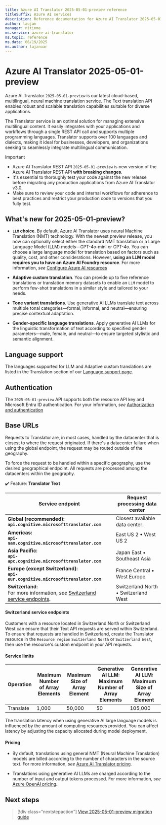 ```yaml
---
title: Azure AI Translator 2025-05-01-preview reference
titleSuffix: Azure AI services
description: Reference documentation for Azure AI Translator 2025-05-01-preview operations and capabilities.
author: laujan
manager: nitinme
ms.service: azure-ai-translator
ms.topic: reference
ms.date: 06/19/2025
ms.author: lajanuar
---
```


# Azure AI Translator 2025-05-01-preview

Azure AI Translator `2025-05-01-preview` is our latest cloud-based, multilingual, neural machine translation service. The Text translation API enables robust and scalable translation capabilities suitable for diverse applications.

The Translator service is an optimal solution for managing extensive multilingual content. It easily integrates with your applications and workflows through a single REST API call and supports multiple programming languages. Translator supports over 100 languages and dialects, making it ideal for businesses, developers, and organizations seeking to seamlessly integrate multilingual communication.


>[!IMPORTANT]
> * Azure AI Translator REST API `2025-05-01-preview` is new version of the Azure AI Translator REST API **with breaking changes**.
> * It's essential to thoroughly test your code against the new release before migrating any production applications from Azure AI Translator v3.0.
> * Make sure to review your code and internal workflows for adherence to best practices and restrict your production code to versions that you fully test.


## What's new for 2025-05-01-preview?

* **`LLM` choice**. By default, Azure AI Translator uses neural Machine Translation (NMT) technology. With the newest preview release, you now can optionally select either the standard NMT translation or a Large Language Model (LLM) models—GPT-4o-mini or GPT-4o. You can choose a large language model for translation based on factors such as quality, cost, and other considerations. However, **using an LLM model requires you to have an Azure AI Foundry resource**. For more information, *see* [Configure Azure AI resources](../../how-to/create-translator-resource.md)

* **Adaptive custom translation**. You can provide up to five reference translations or translation memory datasets to enable an `LLM` model to perform few-shot translations in a similar style and tailored to your needs.

* **Tone variant translations**. Use generative AI LLMs translate text across multiple tonal categories—formal, informal, and neutral—ensuring precise contextual adaptation.

*  **Gender-specific language translations**.  Apply generative AI LLMs for the linguistic transformation of text according to specified gender parameters—male, female, and neutral—to ensure targeted stylistic and semantic alignment.

## Language support

The languages supported for LLM and Adaptive custom translations are listed in the Translation section of our [Language support page](../../language-support.md#translation).

## Authentication

The `2025-05-01-preview` API supports both the resource API key and Microsoft Entra ID authentication. For your information, *see* [Authorization and authentication](../../text-translation/reference/authentication.md)

## Base URLs

Requests to Translator are, in most cases, handled by the datacenter that is closest to where the request originated. If there's a datacenter failure when using the global endpoint, the request may be routed outside of the geography.

To force the request to be handled within a specific geography, use the desired geographical endpoint. All requests are processed among the datacenters within the geography.

✔️ Feature: **Translator Text** </br>

| Service endpoint | Request processing data center |
|------------------|--------------------------|
|**Global (recommended):**</br>**`api.cognitive.microsofttranslator.com`**|Closest available data center.|
|**Americas:**</br>**`api-nam.cognitive.microsofttranslator.com`**|East US 2 &bull; West US 2|
|**Asia Pacific:**</br>**`api-apc.cognitive.microsofttranslator.com`**|Japan East &bull; Southeast Asia|
|**Europe (except Switzerland):**</br>**`api-eur.cognitive.microsofttranslator.com`**|France Central &bull; West Europe|
|**Switzerland:**</br> For more information, *see* [Switzerland service endpoints](#switzerland-service-endpoints).|Switzerland North &bull; Switzerland West|

#### Switzerland service endpoints

Customers with a resource located in Switzerland North or Switzerland West can ensure that their Text API requests are served within Switzerland. To ensure that requests are handled in Switzerland, create the Translator resource in the `Resource region` `Switzerland North` or `Switzerland West`, then use the resource's custom endpoint in your API requests.

#### Service limits

| Operation | Maximum Number of Array Elements | Maximum Size of Array Element | Generative AI LLM: Maximum Number of Array Elements | Generative AI LLM: Maximum Size of Array Element |
| --- | --- | --- | --- | --- |
| Translate | 1,000 | 50,000 | 50 | 105,000 |

The translation latency when using generative AI large language models is influenced by the amount of computing resources provided. You can affect latency by adjusting the capacity allocated during model deployment.

#### Pricing

* By default, translations using general NMT (Neural Machine Translation) models are billed according to the number of characters in the source text. For more information, *see* [Azure AI Translator pricing](https://azure.microsoft.com/pricing/details/cognitive-services/translator/).

* Translations using generative AI LLMs are charged according to the number of input and output tokens processed. For more information, *see* [Azure OpenAI pricing](https://azure.microsoft.com/pricing/details/cognitive-services/openai-service/).


## Next steps

> [!div class="nextstepaction"]
> [View 2025-05-01-preview migration guide](../how-to/migrate-to-preview.md)



